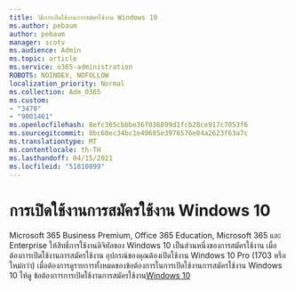 ```yaml
---
title: วิธีการเปิดใช้งานการสมัครใช้งาน Windows 10
ms.author: pebaum
author: pebaum
manager: scotv
ms.audience: Admin
ms.topic: article
ms.service: o365-administration
ROBOTS: NOINDEX, NOFOLLOW
localization_priority: Normal
ms.collection: Adm_O365
ms.custom:
- "3470"
- "9001461"
ms.openlocfilehash: 8efc365cbbbe36f036899d1fcb28ce917c7053f6
ms.sourcegitcommit: 8bc60ec34bc1e40685e3976576e04a2623f63a7c
ms.translationtype: MT
ms.contentlocale: th-TH
ms.lasthandoff: 04/15/2021
ms.locfileid: "51810899"
---
```

# <a name="activating-windows-10-subscriptions"></a>การเปิดใช้งานการสมัครใช้งาน Windows 10

Microsoft 365 Business Premium, Office 365 Education, Microsoft 365 และ Enterprise ให้สิทธิ์การใช้งานดิจิทัลของ Windows 10 เป็นส่วนหนึ่งของการสมัครใช้งาน เมื่อต้องการเปิดใช้งานการสมัครใช้งาน อุปกรณ์ของคุณต้องเปิดใช้งาน Windows 10 Pro (1703 หรือใหม่กว่า) เมื่อต้องการดูรายการทั้งหมดของข้อต้องการในการเปิดใช้งานการสมัครใช้งาน Windows 10 ให้ดู ข้อต้องการการเปิดใช้งานการสมัครใช้งาน[Windows 10](https://docs.microsoft.com/windows/deployment/windows-10-subscription-activation#requirements)
